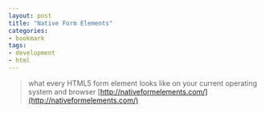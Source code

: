 ```yaml
---
layout: post
title: "Native Form Elements"
categories:
- bookmark
tags:
- development
- html
---
```

> what every HTML5 form element looks like on your current operating system and browser
[http://nativeformelements.com/](http://nativeformelements.com/)